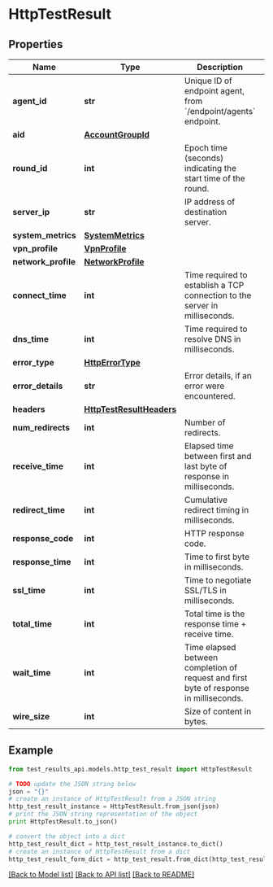 # HttpTestResult


## Properties
Name | Type | Description | Notes
------------ | ------------- | ------------- | -------------
**agent_id** | **str** | Unique ID of endpoint agent, from &#x60;/endpoint/agents&#x60; endpoint. | [optional] [readonly] 
**aid** | [**AccountGroupId**](AccountGroupId.md) |  | [optional] 
**round_id** | **int** | Epoch time (seconds) indicating the start time of the round. | [optional] [readonly] 
**server_ip** | **str** | IP address of destination server. | [optional] [readonly] 
**system_metrics** | [**SystemMetrics**](SystemMetrics.md) |  | [optional] 
**vpn_profile** | [**VpnProfile**](VpnProfile.md) |  | [optional] 
**network_profile** | [**NetworkProfile**](NetworkProfile.md) |  | [optional] 
**connect_time** | **int** | Time required to establish a TCP connection to the server in milliseconds. | [optional] [readonly] 
**dns_time** | **int** | Time required to resolve DNS in milliseconds. | [optional] [readonly] 
**error_type** | [**HttpErrorType**](HttpErrorType.md) |  | [optional] 
**error_details** | **str** | Error details, if an error were encountered. | [optional] [readonly] 
**headers** | [**HttpTestResultHeaders**](HttpTestResultHeaders.md) |  | [optional] 
**num_redirects** | **int** | Number of redirects. | [optional] [readonly] 
**receive_time** | **int** | Elapsed time between first and last byte of response in milliseconds. | [optional] [readonly] 
**redirect_time** | **int** | Cumulative redirect timing in milliseconds. | [optional] [readonly] 
**response_code** | **int** | HTTP response code. | [optional] [readonly] 
**response_time** | **int** | Time to first byte in milliseconds. | [optional] [readonly] 
**ssl_time** | **int** | Time to negotiate SSL/TLS in milliseconds. | [optional] [readonly] 
**total_time** | **int** | Total time is the response time + receive time. | [optional] [readonly] 
**wait_time** | **int** | Time elapsed between completion of request and first byte of response in milliseconds. | [optional] [readonly] 
**wire_size** | **int** | Size of content in bytes. | [optional] [readonly] 

## Example

```python
from test_results_api.models.http_test_result import HttpTestResult

# TODO update the JSON string below
json = "{}"
# create an instance of HttpTestResult from a JSON string
http_test_result_instance = HttpTestResult.from_json(json)
# print the JSON string representation of the object
print HttpTestResult.to_json()

# convert the object into a dict
http_test_result_dict = http_test_result_instance.to_dict()
# create an instance of HttpTestResult from a dict
http_test_result_form_dict = http_test_result.from_dict(http_test_result_dict)
```
[[Back to Model list]](../README.md#documentation-for-models) [[Back to API list]](../README.md#documentation-for-api-endpoints) [[Back to README]](../README.md)


